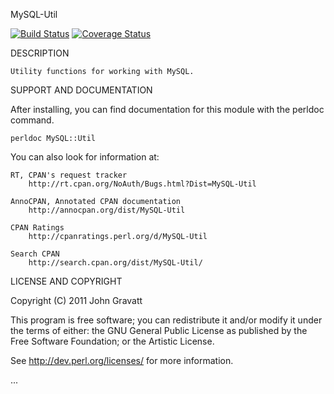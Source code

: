 MySQL-Util

[![Build Status](https://travis-ci.org/gravattj/MySQL-Util.svg?branch=master)](https://travis-ci.org/gravattj/MySQL-Util)
[![Coverage Status](https://coveralls.io/repos/github/gravattj/MySQL-Util/badge.svg)](https://coveralls.io/github/gravattj/MySQL-Util)

DESCRIPTION

    Utility functions for working with MySQL.

SUPPORT AND DOCUMENTATION

After installing, you can find documentation for this module with the
perldoc command.

    perldoc MySQL::Util

You can also look for information at:

    RT, CPAN's request tracker
        http://rt.cpan.org/NoAuth/Bugs.html?Dist=MySQL-Util

    AnnoCPAN, Annotated CPAN documentation
        http://annocpan.org/dist/MySQL-Util

    CPAN Ratings
        http://cpanratings.perl.org/d/MySQL-Util

    Search CPAN
        http://search.cpan.org/dist/MySQL-Util/


LICENSE AND COPYRIGHT

Copyright (C) 2011 John Gravatt

This program is free software; you can redistribute it and/or modify it
under the terms of either: the GNU General Public License as published
by the Free Software Foundation; or the Artistic License.

See http://dev.perl.org/licenses/ for more information.

...
